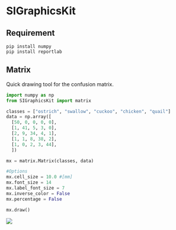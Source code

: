 # SIGraphicsKit

## Requirement

    pip install numpy
    pip install reportlab

## Matrix

Quick drawing tool for the confusion matrix.

```python
import numpy as np
from SIGraphicsKit import matrix

classes = ["ostrich", "swallow", "cuckoo", "chicken", "quail"]
data = np.array([
  [50, 0, 0, 0, 0],
  [1, 41, 5, 3, 0],
  [2, 9, 34, 4, 1],
  [1, 1, 8, 38, 2],
  [1, 0, 2, 3, 44],
  ])

mx = matrix.Matrix(classes, data)

#Options
mx.cell_size = 10.0 #[mm]
mx.font_size = 14
mx.label_font_size = 7
mx.inverse_color = False
mx.percentage = False

mx.draw()
```

![](https://dl.dropboxusercontent.com/u/12208857/img/SIGraphocsKit_matrix_ss.png)
